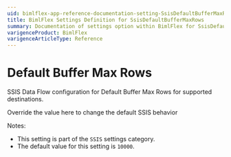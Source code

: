 ```yaml
---
uid: bimlflex-app-reference-documentation-setting-SsisDefaultBufferMaxRows
title: BimlFlex Settings Definition for SsisDefaultBufferMaxRows
summary: Documentation of settings option within BimlFlex for SsisDefaultBufferMaxRows
varigenceProduct: BimlFlex
varigenceArticleType: Reference
---
```


# Default Buffer Max Rows

SSIS Data Flow configuration for Default Buffer Max Rows for supported destinations.

Override the value here to change the default SSIS behavior

Notes:
* This setting is part of the `SSIS` settings category.
* The default value for this setting is `10000`.